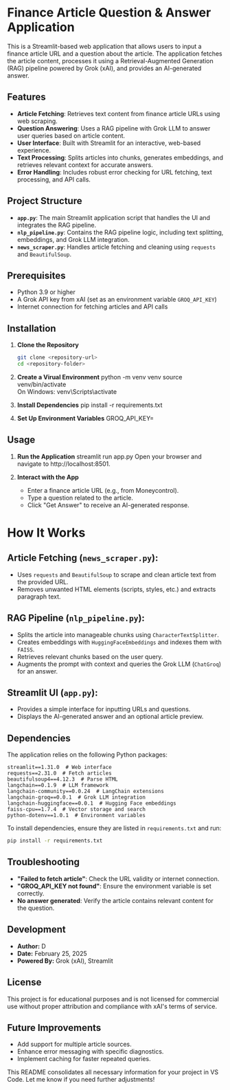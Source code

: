 # Finance Article Question & Answer Application

This is a Streamlit-based web application that allows users to input a finance article URL and a question about the article. The application fetches the article content, processes it using a Retrieval-Augmented Generation (RAG) pipeline powered by Grok (xAI), and provides an AI-generated answer.

## Features
- **Article Fetching**: Retrieves text content from finance article URLs using web scraping.
- **Question Answering**: Uses a RAG pipeline with Grok LLM to answer user queries based on article content.
- **User Interface**: Built with Streamlit for an interactive, web-based experience.
- **Text Processing**: Splits articles into chunks, generates embeddings, and retrieves relevant context for accurate answers.
- **Error Handling**: Includes robust error checking for URL fetching, text processing, and API calls.

## Project Structure
- **`app.py`**: The main Streamlit application script that handles the UI and integrates the RAG pipeline.
- **`nlp_pipeline.py`**: Contains the RAG pipeline logic, including text splitting, embeddings, and Grok LLM integration.
- **`news_scraper.py`**: Handles article fetching and cleaning using `requests` and `BeautifulSoup`.

## Prerequisites
- Python 3.9 or higher
- A Grok API key from xAI (set as an environment variable `GROQ_API_KEY`)
- Internet connection for fetching articles and API calls

## Installation

1. **Clone the Repository**
   ```bash
   git clone <repository-url>
   cd <repository-folder>

2. **Create a Virual Environment**
    python -m venv venv
    source venv/bin/activate  
    On Windows: venv\Scripts\activate

3. **Install Dependencies**
    pip install -r requirements.txt

4. **Set Up Environment Variables**
    GROQ_API_KEY=<your-grok-api-key>

## Usage
1. **Run the Application**
    streamlit run app.py
    Open your browser and navigate to http://localhost:8501.

2. **Interact with the App**
   - Enter a finance article URL (e.g., from Moneycontrol).
   - Type a question related to the article.
   - Click "Get Answer" to receive an AI-generated response.

# How It Works

## Article Fetching (`news_scraper.py`):
- Uses `requests` and `BeautifulSoup` to scrape and clean article text from the provided URL.
- Removes unwanted HTML elements (scripts, styles, etc.) and extracts paragraph text.

## RAG Pipeline (`nlp_pipeline.py`):
- Splits the article into manageable chunks using `CharacterTextSplitter`.
- Creates embeddings with `HuggingFaceEmbeddings` and indexes them with `FAISS`.
- Retrieves relevant chunks based on the user query.
- Augments the prompt with context and queries the Grok LLM (`ChatGroq`) for an answer.

## Streamlit UI (`app.py`):
- Provides a simple interface for inputting URLs and questions.
- Displays the AI-generated answer and an optional article preview.

## Dependencies
The application relies on the following Python packages:

```
streamlit==1.31.0  # Web interface
requests==2.31.0  # Fetch articles
beautifulsoup4==4.12.3  # Parse HTML
langchain==0.1.9  # LLM framework
langchain-community==0.0.24  # LangChain extensions
langchain-groq==0.0.1  # Grok LLM integration
langchain-huggingface==0.0.1  # Hugging Face embeddings
faiss-cpu==1.7.4  # Vector storage and search
python-dotenv==1.0.1  # Environment variables
```

To install dependencies, ensure they are listed in `requirements.txt` and run:

```bash
pip install -r requirements.txt
```

## Troubleshooting
- **"Failed to fetch article"**: Check the URL validity or internet connection.
- **"GROQ_API_KEY not found"**: Ensure the environment variable is set correctly.
- **No answer generated**: Verify the article contains relevant content for the question.

## Development
- **Author:** D
- **Date:** February 25, 2025
- **Powered By:** Grok (xAI), Streamlit

## License
This project is for educational purposes and is not licensed for commercial use without proper attribution and compliance with xAI's terms of service.

## Future Improvements
- Add support for multiple article sources.
- Enhance error messaging with specific diagnostics.
- Implement caching for faster repeated queries.

This README consolidates all necessary information for your project in VS Code. Let me know if you need further adjustments!